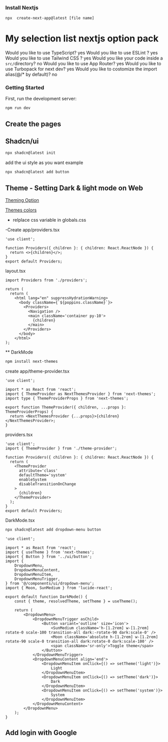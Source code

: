 ### Install Nextjs 

```sh
npx  create-next-app@latest [file name]
```

# My selection list nextjs option pack 

Would you like to use TypeScript? yes
Would you like to use ESLint ? yes
Would you like to use Tailwind CSS ? yes
Would you like your code inside a `src/`directory? no
Would you like to use App Router? yes
Would you like to use Turbopack for next dev? yes
Would you like to costomize the import alias(@/* by default)? no

### Getting Started

First, run the development server:

```sh
npm run dev
```

## Create the pages 



## Shadcn/ui
```sh
npx shadcn@latest init
```

add the ui style as you want 
example 

```sh
npx shadcn@latest add button 
```

##  Theme - Setting Dark & light mode on Web 

[Theming Option](https://ui.shadcn.com/docs/theming)

[Themes colors](https://ui.shadcn.com/themes)

- relplace css variable in globals.css

-Create app/providers.tsx

```tsx
'use client';

function Providers({ children }: { children: React.ReactNode }) {
  return <>{children}</>;
}
export default Providers;
```

layout.tsx
```tsx
import Providers from './providers';

return (
  return (
    <html lang="en" suppressHydrationWarning>
      <body className={`${poppins.className}`}>
        <Providers>
          <Navigation />
          <main className='container py-10'>
            {children}
          </main>
        </Providers>
      </body>
    </html>
);
```

** DarkMode

```sh
npm install next-themes
```
create app/theme-provider.tsx
```tsx
'use client';

import * as React from 'react';
import { ThemeProvider as NextThemesProvider } from 'next-themes';
import type { ThemeProviderProps } from 'next-themes';

export function ThemeProvider({ children, ...props }: ThemeProviderProps) {
  return <NextThemesProvider {...props}>{children}</NextThemesProvider>;
}
```

providers.tsx
```tsx
'use client';
import { ThemeProvider } from './theme-provider';

function Providers({ children }: { children: React.ReactNode }) {
  return (
    <ThemeProvider
      attribute='class'
      defaultTheme='system'
      enableSystem
      disableTransitionOnChange
    >
      {children}
    </ThemeProvider>
  );
}
export default Providers;
```

DarkMode.tsx
```sh
npx shadcn@latest add dropdown-menu button
````

```tsx
'use client';

import * as React from 'react';
import { useTheme } from 'next-themes';
import { Button } from '../ui/button';
import {
    DropdownMenu,
    DropdownMenuContent,
    DropdownMenuItem,
    DropdownMenuTrigger,
} from '@/components/ui/dropdown-menu';
import { Moon, SunMedium } from 'lucide-react';

export default function DarkMode() {
    const { theme, resolvedTheme, setTheme } = useTheme();

    return (
        <DropdownMenu>
            <DropdownMenuTrigger asChild>
                <Button variant='outline' size='icon'>
                    <SunMedium className='h-[1.2rem] w-[1.2rem] rotate-0 scale-100 transition-all dark:-rotate-90 dark:scale-0' />
                    <Moon className='absolute h-[1.2rem] w-[1.2rem] rotate-90 scale-0 transition-all dark:rotate-0 dark:scale-100' />
                    <span className='sr-only'>Toggle theme</span>
                </Button>
            </DropdownMenuTrigger>
            <DropdownMenuContent align='end'>
                <DropdownMenuItem onClick={() => setTheme('light')}>
                    Light
                </DropdownMenuItem>
                <DropdownMenuItem onClick={() => setTheme('dark')}>
                    Dark
                </DropdownMenuItem>
                <DropdownMenuItem onClick={() => setTheme('system')}>
                    System
                </DropdownMenuItem>
            </DropdownMenuContent>
        </DropdownMenu>
    );
}
```



## Add login with Google







